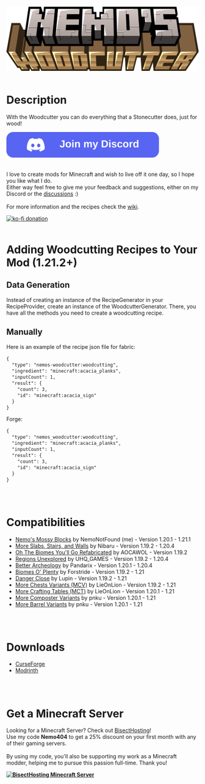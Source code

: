 ![Nemo's Woodcutter](https://github.com/NemoNotFound/NemoNotFound/blob/master/resources/png/nemos-woodcutter-title.png?raw=true)
<br><br>

# Description
With the Woodcutter you can do everything that a Stonecutter does, just for wood!<br>

[![Join my Discord](https://github.com/NemoNotFound/NemoNotFound/blob/master/resources/svg/join_discord_button.svg?raw=true)](https://discord.com/invite/yxs9dga)
<br>
<br>

I love to create mods for Minecraft and wish to live off it one day, so I hope you like what I do. <br>
Either way feel free to give me your feedback and suggestions, either on my Discord or the [discussions](https://github.com/NemoNotFound/NemosWoodcutter/discussions/) :)
<br><br>
For more information and the recipes check the [wiki](https://www.nemonotfound.com/minecraft-mods/nemos-woodcutter/wiki).

[![ko-fi donation](https://ko-fi.com/img/githubbutton_sm.svg)](https://ko-fi.com/nemonotfound)
<br>
<br>

# Adding Woodcutting Recipes to Your Mod (1.21.2+)
## Data Generation
Instead of creating an instance of the RecipeGenerator in your RecipeProvider, create an instance of the WoodcutterGenerator.
There, you have all the methods you need to create a woodcutting recipe.

## Manually
Here is an example of the recipe json file for fabric:
```
{
  "type": "nemos-woodcutter:woodcutting",
  "ingredient": "minecraft:acacia_planks",
  "inputCount": 1,
  "result": {
    "count": 3,
    "id": "minecraft:acacia_sign"
  }
}
```

Forge:
```
{
  "type": "nemos_woodcutter:woodcutting",
  "ingredient": "minecraft:acacia_planks",
  "inputCount": 1,
  "result": {
    "count": 3,
    "id": "minecraft:acacia_sign"
  }
}
```

<br><br>

# Compatibilities  
- [Nemo's Mossy Blocks](https://www.curseforge.com/minecraft/mc-mods/nemos-mossy-blocks) by NemoNotFound (me) - Version 1.20.1 - 1.21.1
- [More Slabs, Stairs, and Walls](https://www.curseforge.com/minecraft/mc-mods/more-slabs-stairs-and-walls) by Nibaru - Version 1.19.2 - 1.20.4
- [Oh The Biomes You'll Go Refabricated](https://www.curseforge.com/minecraft/mc-mods/oh-the-biomes-youll-go-fabric) by AOCAWOL - Version 1.19.2 
- [Regions Unexplored](https://www.curseforge.com/minecraft/mc-mods/regions-unexplored) by UHQ_GAMES - Version 1.19.2 - 1.20.4 
- [Better Archeology](https://www.curseforge.com/minecraft/mc-mods/better-archeology) by Pandarix - Version 1.20.1 - 1.20.4 
- [Biomes O' Plenty](https://www.curseforge.com/minecraft/mc-mods/biomes-o-plenty) by Forstride - Version 1.19.2 - 1.21 
- [Danger Close](https://www.curseforge.com/minecraft/mc-mods/danger-close) by Lupin - Version 1.19.2 - 1.21 
- [More Chests Variants (MCV)](https://modrinth.com/mod/more-chest-variants-lieonlion) by LieOnLion - Version 1.19.2 - 1.21 
- [More Crafting Tables (MCT)](https://modrinth.com/mod/more-crafting-tables-lieonlion) by LieOnLion - Version 1.20.1 - 1.21 
- [More Composter Variants](https://modrinth.com/mod/more-composter-variants) by pnku - Version 1.20.1 - 1.21 
- [More Barrel Variants](https://modrinth.com/mod/more-barrel-variants) by pnku - Version 1.20.1 - 1.21
<br>
<br>

# Downloads
- [CurseForge](https://curseforge.com/minecraft/mc-mods/nemos-woodcutter)
- [Modrinth](https://modrinth.com/mod/nemos-woodcutter)
<br>
<br>

# Get a Minecraft Server
Looking for a Minecraft Server? Check out [BisectHosting](https://bisecthosting.com/Nemo404)! <br>
Use my code **Nemo404** to get a 25% discount on your first month with any of their gaming servers. <br><br>
By using my code, you'll also be supporting my work as a Minecraft modder, helping me to pursue this passion full-time. Thank you!

[**![BisectHosting Minecraft Server](https://www.bisecthosting.com/partners/custom-banners/e6d95b5e-b7fb-47eb-ad78-4dc6071a6171.png)**](https://bisecthosting.com/Nemo404)
